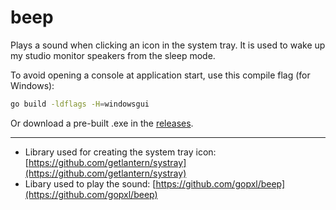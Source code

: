 # beep
Plays a sound when clicking an icon in the system tray. It is used to wake up my studio monitor speakers from the sleep mode.

To avoid opening a console at application start, use this compile flag (for Windows):

```bash
go build -ldflags -H=windowsgui
```

Or download a pre-built .exe in the [releases](https://github.com/matkv/beep/releases).

---

- Library used for creating the system tray icon: [https://github.com/getlantern/systray](https://github.com/getlantern/systray)
- Libary used to play the sound: [https://github.com/gopxl/beep](https://github.com/gopxl/beep)
